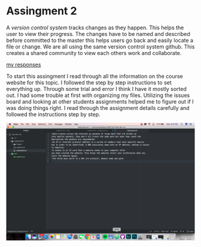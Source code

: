 # Assingment 2
A _version control system_ tracks changes as they happen. This helps the user to view their progress. The changes have to be named and described before committed to the master this helps users go back and easily locate a file or change.  We are all using the same version control system github. This creates a shared community to view each others work and collaborate.

[my responses](./responses.txt)

To start this assingment I read through all the information on the course website for this topic. I followed the step by step instructions to set everything up. Through some trial and error I think I have it mostly sorted out. I had some trouble at first with organizing my files. Utilizing the issues board and looking at other students assignments helped me to figure out if I was doing things right. I read through the assignment details carefully and followed the instructions step by step.

![screenshot](./images/responsescreenshot.png)
